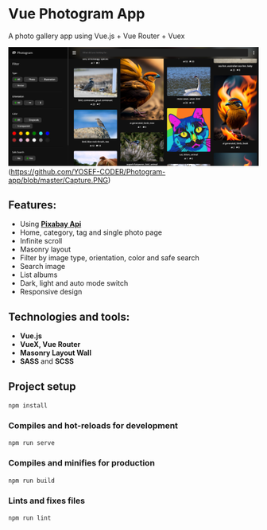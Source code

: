 
# Vue Photogram App
A photo gallery app using Vue.js + Vue Router + Vuex

![enter image description here](https://github.com/YOSEF-CODER/Photogram-app/blob/master/image_2023-03-18_16-35-10.png)(https://github.com/YOSEF-CODER/Photogram-app/blob/master/Capture.PNG)

## Features:

 - Using **[Pixabay Api](https://pixabay.com/api/)**
 - Home, category, tag and single photo page
 - Infinite scroll
 - Masonry layout
 - Filter by image type, orientation, color and safe search
 - Search image
 - List albums
 - Dark, light and auto mode switch
 - Responsive design
 
## Technologies and tools:

- **Vue.js** 
- **VueX, Vue Router**
- **Masonry Layout Wall**
- **SASS** and **SCSS**

## Project setup
```
npm install
```

### Compiles and hot-reloads for development
```
npm run serve
```

### Compiles and minifies for production
```
npm run build
```

### Lints and fixes files
```
npm run lint
```
 
